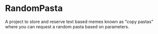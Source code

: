 # RandomPasta
A project to store and reserve text based memes known as "copy pastas" where you can request a random pasta based on parameters.
